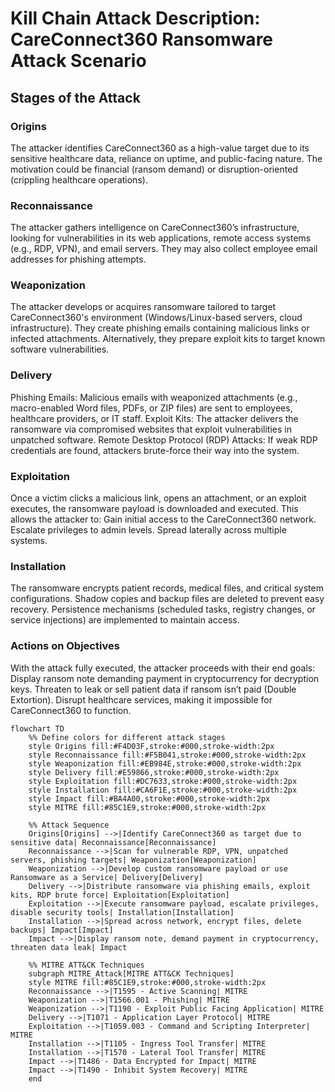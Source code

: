 # Kill Chain Attack Description: CareConnect360 Ransomware Attack Scenario

## Stages of the Attack

### Origins
The attacker identifies CareConnect360 as a high-value target due to its sensitive healthcare data, reliance on uptime, and public-facing nature. The motivation could be financial (ransom demand) or disruption-oriented (crippling healthcare operations).

### Reconnaissance
The attacker gathers intelligence on CareConnect360’s infrastructure, looking for vulnerabilities in its web applications, remote access systems (e.g., RDP, VPN), and email servers. They may also collect employee email addresses for phishing attempts.

### Weaponization
The attacker develops or acquires ransomware tailored to target CareConnect360's environment (Windows/Linux-based servers, cloud infrastructure).
They create phishing emails containing malicious links or infected attachments.
Alternatively, they prepare exploit kits to target known software vulnerabilities.

### Delivery
Phishing Emails: Malicious emails with weaponized attachments (e.g., macro-enabled Word files, PDFs, or ZIP files) are sent to employees, healthcare providers, or IT staff.
Exploit Kits: The attacker delivers the ransomware via compromised websites that exploit vulnerabilities in unpatched software.
Remote Desktop Protocol (RDP) Attacks: If weak RDP credentials are found, attackers brute-force their way into the system.

### Exploitation
Once a victim clicks a malicious link, opens an attachment, or an exploit executes, the ransomware payload is downloaded and executed. This allows the attacker to:
Gain initial access to the CareConnect360 network.
Escalate privileges to admin levels.
Spread laterally across multiple systems.

### Installation
The ransomware encrypts patient records, medical files, and critical system configurations.
Shadow copies and backup files are deleted to prevent easy recovery.
Persistence mechanisms (scheduled tasks, registry changes, or service injections) are implemented to maintain access.

### Actions on Objectives
With the attack fully executed, the attacker proceeds with their end goals:
Display ransom note demanding payment in cryptocurrency for decryption keys.
Threaten to leak or sell patient data if ransom isn’t paid (Double Extortion).
Disrupt healthcare services, making it impossible for CareConnect360 to function.

```mermaid
flowchart TD
    %% Define colors for different attack stages
    style Origins fill:#F4D03F,stroke:#000,stroke-width:2px
    style Reconnaissance fill:#F5B041,stroke:#000,stroke-width:2px
    style Weaponization fill:#EB984E,stroke:#000,stroke-width:2px
    style Delivery fill:#E59866,stroke:#000,stroke-width:2px
    style Exploitation fill:#DC7633,stroke:#000,stroke-width:2px
    style Installation fill:#CA6F1E,stroke:#000,stroke-width:2px
    style Impact fill:#BA4A00,stroke:#000,stroke-width:2px
    style MITRE fill:#85C1E9,stroke:#000,stroke-width:2px

    %% Attack Sequence
    Origins[Origins] -->|Identify CareConnect360 as target due to sensitive data| Reconnaissance[Reconnaissance]
    Reconnaissance -->|Scan for vulnerable RDP, VPN, unpatched servers, phishing targets| Weaponization[Weaponization]
    Weaponization -->|Develop custom ransomware payload or use Ransomware as a Service| Delivery[Delivery]
    Delivery -->|Distribute ransomware via phishing emails, exploit kits, RDP brute force| Exploitation[Exploitation]
    Exploitation -->|Execute ransomware payload, escalate privileges, disable security tools| Installation[Installation]
    Installation -->|Spread across network, encrypt files, delete backups| Impact[Impact]
    Impact -->|Display ransom note, demand payment in cryptocurrency, threaten data leak| Impact

    %% MITRE ATT&CK Techniques
    subgraph MITRE_Attack[MITRE ATT&CK Techniques]
    style MITRE fill:#85C1E9,stroke:#000,stroke-width:2px
    Reconnaissance -->|T1595 - Active Scanning| MITRE
    Weaponization -->|T1566.001 - Phishing| MITRE
    Weaponization -->|T1190 - Exploit Public Facing Application| MITRE
    Delivery -->|T1071 - Application Layer Protocol| MITRE
    Exploitation -->|T1059.003 - Command and Scripting Interpreter| MITRE
    Installation -->|T1105 - Ingress Tool Transfer| MITRE
    Installation -->|T1570 - Lateral Tool Transfer| MITRE
    Impact -->|T1486 - Data Encrypted for Impact| MITRE
    Impact -->|T1490 - Inhibit System Recovery| MITRE
    end